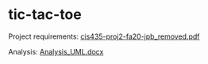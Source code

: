 # tic-tac-toe

Project requirements: [cis435-proj2-fa20-jpb_removed.pdf](https://github.com/paulmeli/tic-tac-toe/files/8691455/cis435-proj2-fa20-jpb_removed.pdf)

Analysis: [Analysis_UML.docx](https://github.com/paulmeli/tic-tac-toe/files/8691462/Analysis_UML.docx)
